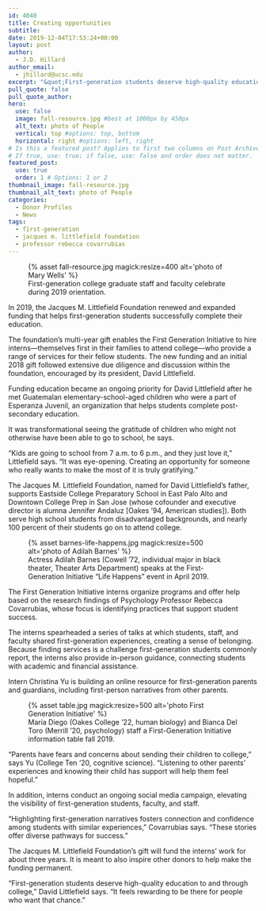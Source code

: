 ```yaml
---
id: 4040
title: Creating opportunities
subtitle: 
date: 2019-12-04T17:53:24+00:00
layout: post
author:
  - J.D. Hillard
author_email:
  - jhillard@ucsc.edu
excerpt: "&quot;First-generation students deserve high-quality education to and through college,&quot; says David Littlefield, president of the Jacques M. Littlefield Foundation, which made a multi-year gift to the First Generation Initiative"
pull_quote: false
pull_quote_author:
hero:
  use: false
  image: fall-resource.jpg #best at 1000px by 450px
  alt_text: photo of People
  vertical: top #options: top, bottom
  horizontal: right #options: left, right
# Is this a featured post? Applies to first two columns on Post Archive Page.
# If true, use: true; if false, use: false and order does not matter.
featured_post:
  use: true
  order: 1 # Options: 1 or 2
thumbnail_image: fall-resource.jpg
thumbnail_alt_text: photo of People
categories:
  - Donor Profiles
  - News
tags:
  - first-generation
  - jacques m. littlefield foundation
  - professor rebecca covarrubias
---
```


<figure class="inline-image left">
{% asset fall-resource.jpg magick:resize=400 alt='photo of Mary Wells' %}
<figcaption>First-generation college graduate staff and faculty celebrate during 2019 orientation.</figcaption></figure>

In 2019, the Jacques M. Littlefield Foundation renewed and expanded funding that helps first-generation students successfully complete their education.

The foundation’s multi-year gift enables the First Generation Initiative to hire interns—themselves first in their families to attend college—who provide a range of services for their fellow students. The new funding and an initial 2018 gift followed extensive due diligence and discussion within the foundation, encouraged by its president, David Littlefield.

Funding education became an ongoing priority for David Littlefield after he met Guatemalan elementary-school-aged children who were a part of Esperanza Juvenil, an organization that helps students complete post-secondary education.

It was transformational seeing the gratitude of children who might not otherwise have been able to go to school, he says.

“Kids are going to school from 7 a.m. to 6 p.m., and they just love it,” Littlefield says. “It was eye-opening. Creating an opportunity for someone who really wants to make the most of it is truly gratifying.”

The Jacques M. Littlefield Foundation, named for David Littlefield’s father, supports Eastside College Preparatory School in East Palo Alto and Downtown College Prep in San Jose (whose cofounder and executive director is alumna Jennifer Andaluz [Oakes ’94, American studies]). Both serve high school students from disadvantaged backgrounds, and nearly 100 percent of their students go on to attend college.

<figure class="inline-image full">
{% asset barnes-life-happens.jpg magick:resize=500 alt='photo of Adilah Barnes' %}
<figcaption>Actress Adilah Barnes (Cowell ’72, individual major in black theater, Theater Arts Department) speaks at the First-Generation Initiative &#8220;Life Happens&#8221; event in April 2019.</figcaption></figure>

The First Generation Initiative interns organize programs and offer help based on the research findings of Psychology Professor Rebecca Covarrubias, whose focus is identifying practices that support student success.

The interns spearheaded a series of talks at which students, staff, and faculty shared first-generation experiences, creating a sense of belonging. Because finding services is a challenge first-generation students commonly report, the interns also provide in-person guidance, connecting students with academic and financial assistance.

Intern Christina Yu is building an online resource for first-generation parents and guardians, including first-person narratives from other parents.

<figure class="inline-image right">
{% asset table.jpg magick:resize=500 alt='photo First Generation Initiative' %}
<figcaption>Maria Diego (Oakes College &#8217;22, human biology) and Bianca Del Toro (Merrill &#8217;20, psychology) staff a First-Generation Initiative information table fall 2019.</figcaption></figure>

“Parents have fears and concerns about sending their children to college,” says Yu (College Ten ‘20, cognitive science). “Listening to other parents’ experiences and knowing their child has support will help them feel hopeful.”

In addition, interns conduct an ongoing social media campaign, elevating the visibility of first-generation students, faculty, and staff.

“Highlighting first-generation narratives fosters connection and confidence among students with similar experiences,” Covarrubias says. &#8220;These stories offer diverse pathways for success.”

The Jacques M. Littlefield Foundation’s gift will fund the interns&#8217; work for about three years. It is meant to also inspire other donors to help make the funding permanent.

“First-generation students deserve high-quality education to and through college,” David Littlefield says. “It feels rewarding to be there for people who want that chance.”
